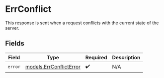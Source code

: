 # ErrConflict

This response is sent when a request conflicts with the current state of the server.


## Fields

| Field                                                    | Type                                                     | Required                                                 | Description                                              |
| -------------------------------------------------------- | -------------------------------------------------------- | -------------------------------------------------------- | -------------------------------------------------------- |
| `error`                                                  | [models.ErrConflictError](../models/errconflicterror.md) | :heavy_check_mark:                                       | N/A                                                      |